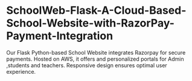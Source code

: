 # SchoolWeb-Flask-A-Cloud-Based-School-Website-with-RazorPay-Payment-Integration
 Our Flask Python-based School Website integrates Razorpay for secure payments. Hosted on AWS, it offers   and personalized portals for Admin ,students and teachers. Responsive design ensures optimal user experience.
